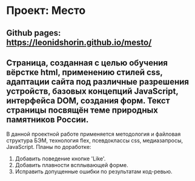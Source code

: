 # Проект: **Место**
Github pages: https://leonidshorin.github.io/mesto/
------
Страница, созданная с целью обучения вёрстке html, применению стилей css, адаптации сайта под различные разрешения устройств, базовых концепций JavaScript, интерфейса DOM, создания форм. Текст страницы посвящён теме природных памятников России.
------
В данной проектной работе применяется методология и файловая структура БЭМ, технология flex, псевдоклассы css, медиазапросы, JavaScript.
Планы по доработке:
1. Добавить поведение кнопке 'Like'.
2. Добавить плавности всплывающей форме.
3. Исправить допущенные ошибки по результатам код-ревью.
